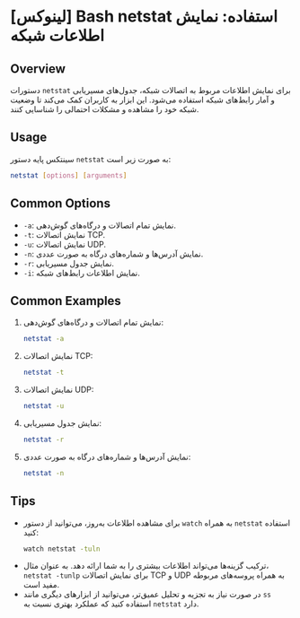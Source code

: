 # [لینوکس] Bash netstat استفاده: نمایش اطلاعات شبکه

## Overview
دستورات `netstat` برای نمایش اطلاعات مربوط به اتصالات شبکه، جدول‌های مسیریابی و آمار رابط‌های شبکه استفاده می‌شود. این ابزار به کاربران کمک می‌کند تا وضعیت شبکه خود را مشاهده و مشکلات احتمالی را شناسایی کنند.

## Usage
سینتکس پایه دستور `netstat` به صورت زیر است:

```bash
netstat [options] [arguments]
```

## Common Options
- `-a`: نمایش تمام اتصالات و درگاه‌های گوش‌دهی.
- `-t`: نمایش اتصالات TCP.
- `-u`: نمایش اتصالات UDP.
- `-n`: نمایش آدرس‌ها و شماره‌های درگاه به صورت عددی.
- `-r`: نمایش جدول مسیریابی.
- `-i`: نمایش اطلاعات رابط‌های شبکه.

## Common Examples
1. نمایش تمام اتصالات و درگاه‌های گوش‌دهی:
   ```bash
   netstat -a
   ```

2. نمایش اتصالات TCP:
   ```bash
   netstat -t
   ```

3. نمایش اتصالات UDP:
   ```bash
   netstat -u
   ```

4. نمایش جدول مسیریابی:
   ```bash
   netstat -r
   ```

5. نمایش آدرس‌ها و شماره‌های درگاه به صورت عددی:
   ```bash
   netstat -n
   ```

## Tips
- برای مشاهده اطلاعات به‌روز، می‌توانید از دستور `watch` به همراه `netstat` استفاده کنید:
  ```bash
  watch netstat -tuln
  ```
- ترکیب گزینه‌ها می‌تواند اطلاعات بیشتری را به شما ارائه دهد. به عنوان مثال، `netstat -tunlp` برای نمایش اتصالات TCP و UDP به همراه پروسه‌های مربوطه مفید است.
- در صورت نیاز به تجزیه و تحلیل عمیق‌تر، می‌توانید از ابزارهای دیگری مانند `ss` استفاده کنید که عملکرد بهتری نسبت به `netstat` دارد.